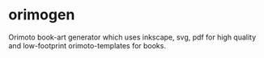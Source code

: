 orimogen
========

Orimoto book-art generator which uses inkscape, svg, pdf for high quality and low-footprint orimoto-templates for books.
